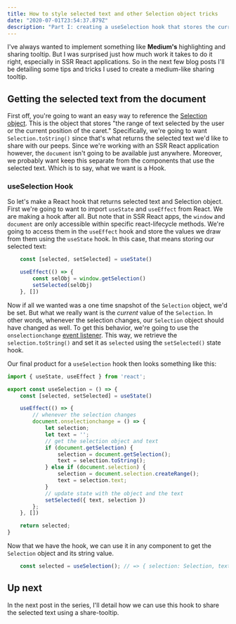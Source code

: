 ```yaml
---
title: How to style selected text and other Selection object tricks
date: "2020-07-01T23:54:37.879Z"
description: "Part I: creating a useSelection hook that stores the currently selected text"
---
```


I've always wanted to implement something like **Medium's** highlighting and sharing tooltip. But I was surprised just how much work it takes to do it right, especially in SSR React applications. So in the next few blog posts I'll be detailing some tips and tricks I used to create a medium-like sharing tooltip.

## Getting the selected text from the document

First off, you're going to want an easy way to reference the [Selection object](https://developer.mozilla.org/en-US/docs/Web/API/Selection). This is the object that stores "the range of text selected by the user or the current position of the caret." Specifically, we're going to want `Selection.toString()` since that's what returns the selected text we'd like to share with our peeps. Since we're working with an SSR React application however, the `document` isn't going to be available just anywhere. Moreover, we probably want keep this separate from the components that use the selected text. Which is to say, what we want is a Hook.

### useSelection Hook

So let's make a React hook that returns selected text and Selection object. First we're going to want to import `useState` and `useEffect` from React. We are making a hook after all. But note that in SSR React apps, the `window` and `document` are only accessible within specific react-lifecycle methods. We're going to access them in the `useEffect` hook and store the values we draw from them using the `useState` hook. In this case, that means storing our selected text:

```javascript
    const [selected, setSelected] = useState()

    useEffect(() => {
        const selObj = window.getSelection()
        setSelected(selObj)
    }, [])
```

Now if all we wanted was a one time snapshot of the `Selection` object, we'd be set. But what we really want is the _current_ value of the `Selection`. In other words, whenever the selection changes, our `Selection` object should have changed as well. To get this behavior, we're going to use the `onselectionchange` [event listener](https://developer.mozilla.org/en-US/docs/Web/API/Document/selectionchange_event). This way, we retrieve the `selection.toString()` and set it as `selected` using the `setSelected()` state hook.

Our final product for a `useSelection` hook then looks something like this:

```javascript
import { useState, useEffect } from 'react';

export const useSelection = () => {
    const [selected, setSelected] = useState()

    useEffect(() => {
        // whenever the selection changes
        document.onselectionchange = () => {
            let selection;
            let text = '';
            // get the selection object and text
            if (document.getSelection) {
                selection = document.getSelection();
                text = selection.toString();
            } else if (document.selection) {
                selection = document.selection.createRange();
                text = selection.text;
            }
            // update state with the object and the text
            setSelected({ text, selection })
        };
    }, [])

    return selected;
}
```

Now that we have the hook, we can use it in any component to get the `Selection` object and its string value.

```javascript
    const selected = useSelection(); // => { selection: Selection, text: selected text str }
```
## Up next

In the next post in the series, I'll detail how we can use this hook to share the selected text using a share-tooltip.

<!-- TODO: add this to final blog post -->
<!-- It's easy to fall in love with [Medium's](www.medium.com) reading experience. They do some incredibly smart text formatting and styling that makes the article easy to read at any screen resolution and size. It's a shame most people don't realize the amount of effort that goes into it. Especially since to really get a feel for it you'd have to open up the inspector and take a peek at plethora of custom CSS being used on sometimes even the character level. -->
